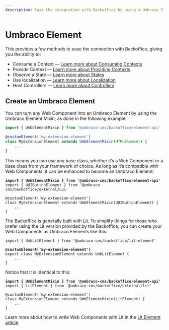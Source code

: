 ```yaml
---
description: Ease the integration with Backoffice by using a Umbraco Element
---
```


# Umbraco Element

This provides a few methods to ease the connection with Backoffice, giving you the ability to:

* Consume a Context — [Learn more about Consuming Contexts](context-api/consume-a-context.md)
* Provide Context — [Learn more about Providing Contexts](context-api/provide-a-context.md)
* Observe a State — [Learn more about States](states.md#observe-a-state-via-umbraco-element-or-umbraco-controller)
* Use localization — [Learn more about Localization](../../extending/language-files/)
* Host Controllers — [Learn more about Controllers](umbraco-controller/)

## Create an Umbraco Element

You can turn any Web Component into an Umbraco Element by using the Umbraco Element Mixin, as done in the following example:

```ts
import { UmbElementMixin } from '@umbraco-cms/backoffice/element-api'

@customElement('my-extension-element')
class MyExtensionElement extends UmbElementMixin(HTMLElement) {
    ...
}
```

This means you can use any base class, whether it’s a Web Component or a base class from your framework of choice. As long as it’s compatible with Web Components, it can be enhanced to become an Umbraco Element:

<pre class="language-typescript"><code class="lang-typescript"><strong>import { UmbElementMixin } from '@umbraco-cms/backoffice/element-api'
</strong>import { UUIButtonElement } from '@umbraco-cms/backoffice/external/uui'

@customElement('my-extension-element')
class MyExtensionElement extends UmbElementMixin(UUIButtonElement) {
    ...
}
</code></pre>

The Backoffice is generally built with Lit. To simplify things for those who prefer using the Lit version provided by the Backoffice, you can create your Web Components as Umbraco Elements like this:

<pre class="language-typescript"><code class="lang-typescript">import { UmbLitElement } from '@umbraco-cms/backoffice/lit-element'
<strong>
</strong><strong>@customElement('my-extension-element')
</strong>export class MyExtensionElement extends UmbLitElement {
    ...
}
</code></pre>

Notice that it is identical to this:

<pre class="language-typescript"><code class="lang-typescript"><strong>import { UmbElementMixin } from '@umbraco-cms/backoffice/element-api'
</strong>import { LitElement } from '@umbraco-cms/backoffice/external/lit'

@customElement('my-extension-element')
class MyExtensionElement extends UmbElementMixin(LitElement) {
    ...
}
</code></pre>

Learn more about how to write Web Components with Lit in the [Lit Element article](lit-element.md).
